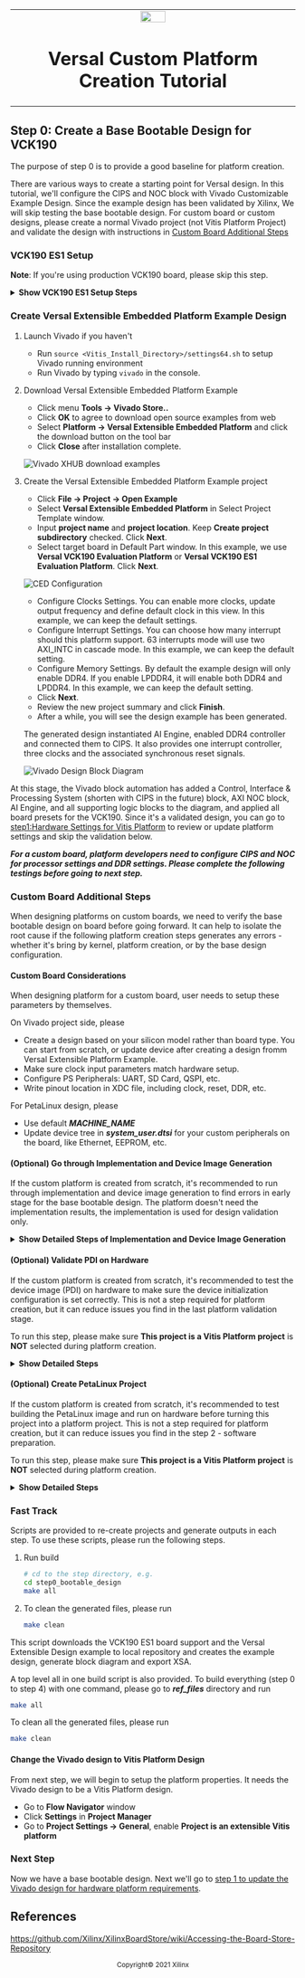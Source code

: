 <!-- 
# Copyright 2020 Xilinx Inc.
# 
# Licensed under the Apache License, Version 2.0 (the "License");
# you may not use this file except in compliance with the License.
# You may obtain a copy of the License at
#
#     http://www.apache.org/licenses/LICENSE-2.0
#
# Unless required by applicable law or agreed to in writing, software
# distributed under the License is distributed on an "AS IS" BASIS,
# WITHOUT WARRANTIES OR CONDITIONS OF ANY KIND, either express or implied.
# See the License for the specific language governing permissions and
# limitations under the License.
-->


<table width="100%">
 <tr width="100%">
    <td align="center"><img src="https://raw.githubusercontent.com/Xilinx/Image-Collateral/main/xilinx-logo.png" width="30%"/><h1>Versal Custom Platform Creation Tutorial</h1>
    </td>
 </tr>
</table>

## Step 0: Create a Base Bootable Design for VCK190

The purpose of step 0 is to provide a good baseline for platform creation.

There are various ways to create a starting point for Versal design. In this tutorial, we'll configure the CIPS and NOC block with Vivado Customizable Example Design. Since the example design has been validated by Xilinx, We will skip testing the base bootable design. For custom board or custom designs, please create a normal Vivado project (not Vitis Platform Project) and validate the design with instructions in [Custom Board Additional Steps](#custom-board-additional-steps)




### VCK190 ES1 Setup

**Note**: If you're using production VCK190 board, please skip this step.

<details>
  <summary><b>Show VCK190 ES1 Setup Steps</b></summary>


#### VCK190 ES1 Setup: Enable Versal ES Devices



Edit your `<Vivado_Installation_Path>/scripts/Vivado_init.tcl` and `<Vivado_Installation_Path>/scripts/hls_init.tcl` to add the following line:

```
enable_beta_device xcvc*
```

#### VCK190 ES1 Setup: Download VCK190 ES1 board file

**Note**: If you're using production VCK190 board, please skip this step.

1. Launch Vivado

   - Run `source <Vitis_Install_Directory>/settings64.sh` to setup Vivado running environment
   - Run Vivado by typing `vivado` in the console.

2. Download VCK190 ES1 board file

   - Click **Tools -> XHUB Store**
   - Click **OK** to agree with the information.
   - Go to **Board** tab
   - Expand **Evaluation Boards**
   - Select **Versal VCK190 ES1 Evaluation Platform**
   - Click **Install** button
   - Click **Close** to close the window 

</details>


### Create Versal Extensible Embedded Platform Example Design

1. Launch Vivado if you haven't

   - Run `source <Vitis_Install_Directory>/settings64.sh` to setup Vivado running environment
   - Run Vivado by typing `vivado` in the console.

2. Download Versal Extensible Embedded Platform Example

   - Click menu **Tools -> Vivado Store..**
   - Click **OK** to agree to download open source examples from web
   - Select **Platform -> Versal Extensible Embedded Platform** and click the download button on the tool bar
   - Click **Close** after installation complete.

   ![Vivado XHUB download examples](images/step0/vivado_download_example.png)

3. Create the Versal Extensible Embedded Platform Example project

   - Click **File -> Project -> Open Example**
   - Select **Versal Extensible Embedded Platform** in Select Project Template window.
   - Input **project name** and **project location**. Keep **Create project subdirectory** checked. Click **Next**.
   - Select target board in Default Part window. In this example, we use **Versal VCK190 Evaluation Platform** or **Versal VCK190 ES1 Evaluation Platform**. Click **Next**.

   ![CED Configuration](./images/step0/vivado_ced_config.png)

   - Configure Clocks Settings. You can enable more clocks, update output frequency and define default clock in this view. In this example, we can keep the default settings.
   - Configure Interrupt Settings. You can choose how many interrupt should this platform support. 63 interrupts mode will use two AXI_INTC in cascade mode. In this example, we can keep the default setting.
   - Configure Memory Settings. By default the example design will only enable DDR4. If you enable LPDDR4, it will enable both DDR4 and LPDDR4. In this example, we can keep the default setting.
   - Click **Next**.
   - Review the new project summary and click **Finish**.
   - After a while, you will see the design example has been generated.

   The generated design instantiated AI Engine, enabled DDR4 controller and connected them to CIPS. It also provides one interrupt controller, three clocks and the associated synchronous reset signals.

   ![Vivado Design Block Diagram](images/step0/vivado_design_diagram.png)

   

At this stage, the Vivado block automation has added a Control, Interface & Processing System (shorten with CIPS in the future) block, AXI NOC block, AI Engine, and all supporting logic blocks to the diagram, and applied all board presets for the VCK190. Since it's a validated design, you can go to [step1:Hardware Settings for Vitis Platform](step1.md) to review or update platform settings and skip the validation below.

***For a custom board, platform developers need to configure CIPS and NOC for processor settings and DDR settings. Please complete the following testings before going to next step.***

### Custom Board Additional Steps

When designing platforms on custom boards, we need to verify the base bootable design on board before going forward. It can help to isolate the root cause if the following platform creation steps generates any errors - whether it's bring by kernel, platform creation, or by the base design configuration.

#### Custom Board Considerations

When designing platform for a custom board, user needs to setup these parameters by themselves.

On Vivado project side, please

- Create a design based on your silicon model rather than board type. You can start from scratch, or update device after creating a design fromm Versal Extensible Platform Example.
- Make sure clock input parameters match hardware setup.
- Configure PS Peripherals: UART, SD Card, QSPI, etc.
- Write pinout location in XDC file, including clock, reset, DDR, etc.

For PetaLinux design, please

- Use default ***MACHINE_NAME***
- Update device tree in ***system_user.dtsi*** for your custom peripherals on the board, like Ethernet, EEPROM, etc.


#### (Optional) Go through Implementation and Device Image Generation

If the custom platform is created from scratch, it's recommended to run through implementation and device image generation to find errors in early stage for the base bootable design. The platform doesn't need the implementation results, the implementation is used for design validation only.

<details>
  <summary><b>Show Detailed Steps of Implementation and Device Image Generation</b></summary>

1. To run this step, please make sure the project is a normal project. **This project is a Vitis Platform project** should **NOT**  be selected during Vivado project creation. Go to **Flow Navigator -> Project Manager -> Settings**. Uncheck **This project is a Vitis Platform project** if it's enabled.

   ![Missing Images](./images/step0/vivado_project_property.png)

2. Validate the Block Design

   - Click ***Validate Design (F6)*** button in block diagram toolbar.

3. Create HDL Wrapper

   - In Sources tab, right click system.bd and select ***Create HDL Wrapper***. In the pop-up window, select ***Let Vivado Manage***.

4. Generate Device Image

   - Click ***Generate Device Image*** in Flow Navigator

   - Click ***Yes*** if it pops up a message to say *No Implementation Results Available*.

   ![missing image](./images/step0/vivado_no_imp_avail.png)

   - Click ***OK*** for default options for Launch Runs dialouge.

   It takes a while to generate block diagram and run through implementation.

   PDI is generated in `vck190_custom_platform.runs/impl_1/`

5. Export fixed XSA for PetaLinux project Creation

   a) Click Menu ***File -> Export -> Export Hardware***. Click Next.

   b) Select Output to ***Include Device Image***. Click Next.

   c) Set output XSA file name and directory. Click Next.

   d) Click Finish

</details>

#### (Optional) Validate PDI on Hardware

If the custom platform is created from scratch, it's recommended to test the device image (PDI) on hardware to make sure the device initialization configuration is set correctly. This is not a step required for platform creation, but it can reduce issues you find in the last platform validation stage.

To run this step, please make sure **This project is a Vitis Platform project** is **NOT** selected during platform creation.

<details>
  <summary><b>Show Detailed Steps</b></summary>

1. Connect hardware server in XSCT

   ```tcl
   # If JTAG cable is connected locally
   connect
   
   # If JTAG cable is connected on another server, launch hw_server on that server then connect to that remote hardware server
   connect -url TCP:<SERVER NAME or IP>:3121
   ```
   
   

2. Download PDI in XSCT

   ```tcl
   device program <PDI file>
   ```

   PDI program should download without errors. If any error occurs in XSCT console, please check block design settings.

   Here's the sample prints on UART console of VCK190 board

<!--TODO: update for 2021.2 log -->
<details>
  <summary><b>Show Log</b></summary>

   ```
   [8.716546]****************************************
   [10.387178]Xilinx Versal Platform Loader and Manager
   [15.181959]Release 2020.2   Nov 30 2020  -  07:20:11
   [19.889662]Platform Version: v1.0 PMC: v1.0, PS: v1.0
   [24.684093]BOOTMODE: 0, MULTIBOOT: 0x0
   [28.172159]****************************************
   [32.817343] 28.506881 ms for PrtnNum: 1, Size: 2224 Bytes
   [37.939565]-------Loading Prtn No: 0x2
   [41.975581] 0.531603 ms for PrtnNum: 2, Size: 48 Bytes
   [46.307975]-------Loading Prtn No: 0x3
   [153.848428] 104.031565 ms for PrtnNum: 3, Size: 57168 Bytes
   [156.392071]-------Loading Prtn No: 0x4
   [159.994956] 0.012506 ms for PrtnNum: 4, Size: 2512 Bytes
   [165.110546]-------Loading Prtn No: 0x5
   [168.715028] 0.014362 ms for PrtnNum: 5, Size: 3424 Bytes
   [173.831756]-------Loading Prtn No: 0x6
   [177.430206] 0.007693 ms for PrtnNum: 6, Size: 80 Bytes
   [182.427400]+++++++Loading Image No: 0x2, Name: pl_cfi, Id: 0x18700000
   [188.652918]-------Loading Prtn No: 0x7
   [1564.072421] 1371.823162 ms for PrtnNum: 7, Size: 707472 Bytes
   [1566.876806]-------Loading Prtn No: 0x8
   [1956.351062] 385.792100 ms for PrtnNum: 8, Size: 365712 Bytes
   [1959.102465]+++++++Loading Image No: 0x3, Name: fpd, Id: 0x0420C003
   [1965.172668]-------Loading Prtn No: 0x9
   [1969.287834] 0.436437 ms for PrtnNum: 9, Size: 992 Bytes
   [1974.032078]***********Boot PDI Load: Done*************
   [1979.057962]55080.597596 ms: ROM Time
   [1982.528018]Total PLM Boot Time
   ```
</details>

If the PDI can't load successfully, please check the CIPS configuration. 

</details>


#### (Optional) Create PetaLinux Project

If the custom platform is created from scratch, it's recommended to test building the PetaLinux image and run on hardware before turning this project into a platform project. This is not a step required for platform creation, but it can reduce issues you find in the step 2 - software preparation.

To run this step, please make sure **This project is a Vitis Platform project** is **NOT** selected during platform creation.

<details>
  <summary><b>Show Detailed Steps</b></summary>

For a quick demonstration in this step, we'll use VCK190 pre-built device tree. It helps to setup peripheral properties, such as Ethernet MAC phy address, etc. These settings are specific to each board. It needs BSP engineers to develop during board bring up phase for custom boards.

1. Create PetaLinux Project with XSA

   ```bash
   petalinux-create -t project --template versal --force -n petalinux
   cd petalinux
   petalinux-config --get-hw-description=<path to xsa directory> --silentconfig
   ```

   - The created PetaLinux project name is ***petalinux***. Please feel free to change the PetaLinux project name with ***petalinux-create -n*** option.
   - The XSA used for PetaLinux needs to be a post implementation XSA.

2. Apply VCK190 device tree

   - Run `petalinux-config`
   - Go to ***DTG Settings***
   - Enter ***versal-vck190-reva-x-ebm-02-reva*** for ***MACHINE_NAME*** option (CONFIG_SUBSYSTEM_MACHINE_NAME)
   
   Note: This preset device setting will add ethernet PHY info to device tree. The [device tree source code][1] will be applied to the PetaLinux project.

[1]: https://github.com/Xilinx/u-boot-xlnx/blob/master/arch/arm/dts/versal-vck190-revA-x-ebm-02-revA.dts

3. Build PetaLinux Image

   ```bash
   petalinux-build
   petalinux-package --boot --u-boot
   ```

   Output ***BOOT.BIN***, ***boot.scr*** and ***image.ub*** are located in ***images/linux*** directory.


4. Validate PetaLinux image on Board

   - Copy ***BOOT.BIN***, ***image.ub*** and ***boot.scr*** from **build/petalinux/images/linux** directory to SD card (fat32 partition).
   - Insert SD card to VCK190, set boot mode to SD boot (0001) and boot the board.
   - Make sure Linux boot successfully. Login with username: root, password: root

</details>
<!--For Create PetaLinux Project-->


### Fast Track

Scripts are provided to re-create projects and generate outputs in each step. To use these scripts, please run the following steps.

1. Run build

   ```bash
   # cd to the step directory, e.g.
   cd step0_bootable_design
   make all
   ```
   
2. To clean the generated files, please run

   ```bash
   make clean
   ```
This script downloads the VCK190 ES1 board support and the Versal Extensible Design example to local repository and creates the example design, generate block diagram and export XSA.

   

A top level all in one build script is also provided. To build everything (step 0 to step 4) with one command, please go to ***ref_files*** directory and run

```bash
make all
```

To clean all the generated files, please run

```bash
make clean
```

#### Change the Vivado design to Vitis Platform Design

From next step, we will begin to setup the platform properties. It needs the Vivado design to be a Vitis Platform design. 

- Go to **Flow Navigator** window
- Click **Settings** in **Project Manager**
- Go to **Project Settings -> General**, enable **Project is an extensible Vitis platform**

### Next Step

Now we have a base bootable design. Next we'll go to [step 1 to update the Vivado design for hardware platform requirements](./step1.md).





## References

https://github.com/Xilinx/XilinxBoardStore/wiki/Accessing-the-Board-Store-Repository

<p align="center"><sup>Copyright&copy; 2021 Xilinx</sup></p>
